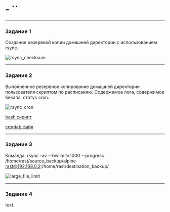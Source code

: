 #  - ``

---


### Задание 1


Создание резервной копии домашней директории с использованием rsync.

![rsync_checksum](https://github.com/petrushka1991/rastegaev_homework/blob/main/Backup/images/rsync_checksum.jpg)


---

### Задание 2


Выполненное резервное копирование домашней директории пользователя скриптом по расписанию.
Содержимое лога, содержимое бекапа, статус cron.

![rsync_cron](https://github.com/petrushka1991/rastegaev_homework/blob/main/Backup/images/rsync_cron.jpg)

[bash скрипт](ex2/backup_home_rast.sh)

[crontab файл](ex2/crontab)


---

### Задание 3


Команда:
rsync -av --bwlimit=1000 --progress /home/rast/source_backup/alpine rast@192.168.0.2:/home/rast/destination_backup/

![large_file_limit](https://github.com/petrushka1991/rastegaev_homework/blob/main/Backup/images/large_file_limit.jpg)


---

### Задание 4


text.

![]()

[]()
